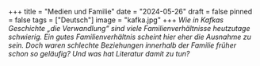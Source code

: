 +++
title = "Medien und Familie"
date = "2024-05-26"
draft = false
pinned = false
tags = ["Deutsch"]
image = "kafka.jpg"
+++
*Wie in Kafkas Geschichte „die Verwandlung“ sind viele Familienverhältnisse heutzutage schwierig. Ein gutes Familienverhältnis scheint hier eher die Ausnahme zu sein. Doch waren schlechte Beziehungen innerhalb der Familie früher schon so geläufig? Und was hat Literatur damit zu tun?*